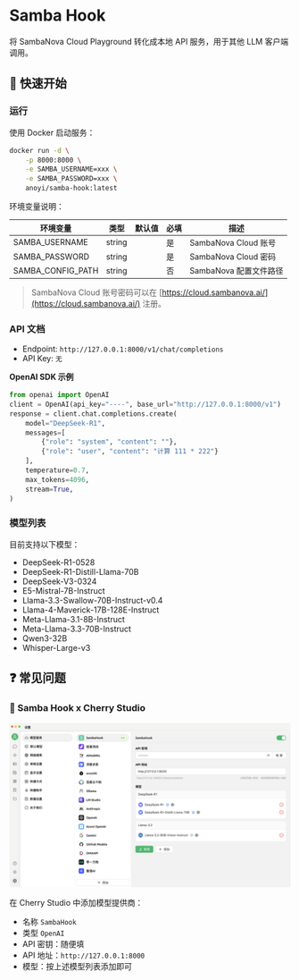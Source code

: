 # Samba Hook

将 SambaNova Cloud Playground 转化成本地 API 服务，用于其他 LLM 客户端调用。

## 🚀 快速开始

### 运行

使用 Docker 启动服务：

```bash
docker run -d \
    -p 8000:8000 \
    -e SAMBA_USERNAME=xxx \
    -e SAMBA_PASSWORD=xxx \
    anoyi/samba-hook:latest
```

环境变量说明：

| 环境变量          | 类型   | 默认值 | 必填 | 描述                   |
| ----------------- | ------ | ------ | ---- | ---------------------- |
| SAMBA_USERNAME    | string |        | 是   | SambaNova Cloud 账号   |
| SAMBA_PASSWORD    | string |        | 是   | SambaNova Cloud 密码   |
| SAMBA_CONFIG_PATH | string |        | 否   | SambaNova 配置文件路径 |

> SambaNova Cloud 账号密码可以在 [https://cloud.sambanova.ai/](https://cloud.sambanova.ai/) 注册。

### API 文档

- Endpoint: `http://127.0.0.1:8000/v1/chat/completions`
- API Key: `无`

**OpenAI SDK 示例**

```python
from openai import OpenAI
client = OpenAI(api_key="----", base_url="http://127.0.0.1:8000/v1")
response = client.chat.completions.create(  
    model="DeepSeek-R1",  
    messages=[    
        {"role": "system", "content": ""},  
        {"role": "user", "content": "计算 111 * 222"}  
    ],  
    temperature=0.7,  
    max_tokens=4096,
    stream=True,
)  
```


### 模型列表

目前支持以下模型：

- DeepSeek-R1-0528
- DeepSeek-R1-Distill-Llama-70B
- DeepSeek-V3-0324
- E5-Mistral-7B-Instruct
- Llama-3.3-Swallow-70B-Instruct-v0.4
- Llama-4-Maverick-17B-128E-Instruct
- Meta-Llama-3.1-8B-Instruct
- Meta-Llama-3.3-70B-Instruct
- Qwen3-32B
- Whisper-Large-v3

## ❓ 常见问题

### 🍒 Samba Hook x Cherry Studio

![](./imgs/cherry-studio.png)

在 Cherry Studio 中添加模型提供商：
- 名称 `SambaHook`
- 类型 `OpenAI`
- API 密钥：随便填
- API 地址：`http://127.0.0.1:8000`
- 模型：按上述模型列表添加即可